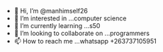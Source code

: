 - 👋 Hi, I’m @manhimself26
- 👀 I’m interested in ...computer science 
- 🌱 I’m currently learning ...s50
- 💞️ I’m looking to collaborate on ...programmers
- 📫 How to reach me ...whatsapp +263737105951

<!---
manhimself26/manhimself26 is a ✨ special ✨ repository because its `README.md` (this file) appears on your GitHub profile.
You can click the Preview link to take a look at your changes.
--->
